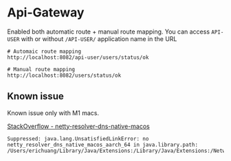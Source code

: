 # Api-Gateway

Enabled both automatic route + manual route mapping.  You can access `API-USER` with or without `/API-USER/` application name in the URL

```
# Automaic route mapping
http://localhost:8082/api-user/users/status/ok

# Manual route mapping
http://localhost:8082/users/status/ok
```


## Known issue

Known issue only with M1 macs.

[StackOverflow - netty-resolver-dns-native-macos](
https://stackoverflow.com/questions/71966221/java-lang-unsatisfiedlinkerror-no-netty-resolver-dns-native-macos-aarch-64)

```
Suppressed: java.lang.UnsatisfiedLinkError: no netty_resolver_dns_native_macos_aarch_64 in java.library.path: /Users/erichuang/Library/Java/Extensions:/Library/Java/Extensions:/Network/Library/Java/Extensions:/System/Library/Java/Extensions:/usr/lib/java:.
```
